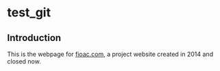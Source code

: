 test_git
========
## Introduction 
This is the webpage for [fioac.com](http://fioac.com), a project website created in 2014 and closed now.
